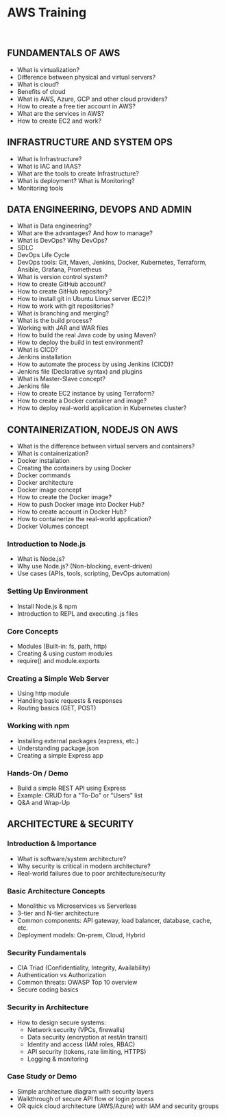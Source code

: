 # AWS Training
&nbsp;
&nbsp;

## FUNDAMENTALS OF AWS
- What is virtualization?
- Difference between physical and virtual servers?
- What is cloud?
- Benefits of cloud
- What is AWS, Azure, GCP and other cloud providers?
- How to create a free tier account in AWS?
- What are the services in AWS?
- How to create EC2 and work?
&nbsp;
&nbsp;

## INFRASTRUCTURE AND SYSTEM OPS
- What is Infrastructure?
- What is IAC and IAAS?
- What are the tools to create Infrastructure?
- What is deployment? What is Monitoring?
- Monitoring tools
&nbsp;
&nbsp;

## DATA ENGINEERING, DEVOPS AND ADMIN
- What is Data engineering?
- What are the advantages? And how to manage?
- What is DevOps? Why DevOps?
- SDLC
- DevOps Life Cycle
- DevOps tools: Git, Maven, Jenkins, Docker, Kubernetes, Terraform, Ansible, Grafana, Prometheus
- What is version control system?
- How to create GitHub account?
- How to create GitHub repository?
- How to install git in Ubuntu Linux server (EC2)?
- How to work with git repositories?
- What is branching and merging?
- What is the build process?
- Working with JAR and WAR files
- How to build the real Java code by using Maven?
- How to deploy the build in test environment?
- What is CICD?
- Jenkins installation
- How to automate the process by using Jenkins (CICD)?
- Jenkins file (Declarative syntax) and plugins
- What is Master-Slave concept?
- Jenkins file
- How to create EC2 instance by using Terraform?
- How to create a Docker container and image?
- How to deploy real-world application in Kubernetes cluster?
&nbsp;
&nbsp;

## CONTAINERIZATION, NODEJS ON AWS
- What is the difference between virtual servers and containers?
- What is containerization?
- Docker installation
- Creating the containers by using Docker
- Docker commands
- Docker architecture
- Docker image concept
- How to create the Docker image?
- How to push Docker image into Docker Hub?
- How to create account in Docker Hub?
- How to containerize the real-world application?
- Docker Volumes concept
&nbsp;
&nbsp;

### Introduction to Node.js
- What is Node.js?
- Why use Node.js? (Non-blocking, event-driven)
- Use cases (APIs, tools, scripting, DevOps automation)
&nbsp;
&nbsp;

### Setting Up Environment
- Install Node.js & npm
- Introduction to REPL and executing .js files
&nbsp;
&nbsp;

### Core Concepts
- Modules (Built-in: fs, path, http)
- Creating & using custom modules
- require() and module.exports
&nbsp;
&nbsp;

### Creating a Simple Web Server
- Using http module
- Handling basic requests & responses
- Routing basics (GET, POST)
&nbsp;
&nbsp;

### Working with npm
- Installing external packages (express, etc.)
- Understanding package.json
- Creating a simple Express app
&nbsp;
&nbsp;

### Hands-On / Demo
- Build a simple REST API using Express
- Example: CRUD for a "To-Do" or "Users" list
- Q&A and Wrap-Up
&nbsp;
&nbsp;

## ARCHITECTURE & SECURITY
### Introduction & Importance
- What is software/system architecture?
- Why security is critical in modern architecture?
- Real-world failures due to poor architecture/security
&nbsp;
&nbsp;

### Basic Architecture Concepts
- Monolithic vs Microservices vs Serverless
- 3-tier and N-tier architecture
- Common components: API gateway, load balancer, database, cache, etc.
- Deployment models: On-prem, Cloud, Hybrid
&nbsp;
&nbsp;

### Security Fundamentals
- CIA Triad (Confidentiality, Integrity, Availability)
- Authentication vs Authorization
- Common threats: OWASP Top 10 overview
- Secure coding basics
&nbsp;
&nbsp;

### Security in Architecture
- How to design secure systems:
  - Network security (VPCs, firewalls)
  - Data security (encryption at rest/in transit)
  - Identity and access (IAM roles, RBAC)
  - API security (tokens, rate limiting, HTTPS)
  - Logging & monitoring
&nbsp;
&nbsp;

### Case Study or Demo
- Simple architecture diagram with security layers
- Walkthrough of secure API flow or login process
- OR quick cloud architecture (AWS/Azure) with IAM and security groups
